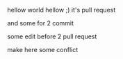 hellow world
hellow ;) it's pull request

and some for 2 commit

some edit before 2 pull request

make here some conflict 
